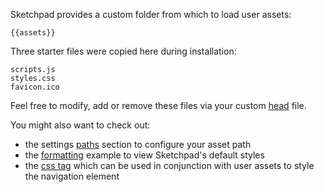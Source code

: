 Sketchpad provides a custom folder from which to load user assets:

```text
{{assets}}
```

Three starter files were copied here during installation:

```text
scripts.js
styles.css
favicon.ico
```

Feel free to modify, add or remove these files via your custom [head](head) file.

You might also want to check out:

- the settings [paths]({{route}}settings#paths) section to configure your asset path
- the [formatting](../output/formatting) example to view Sketchpad's default styles
- the [css tag](../tags/css) which can be used in conjunction with user assets to style the navigation element
